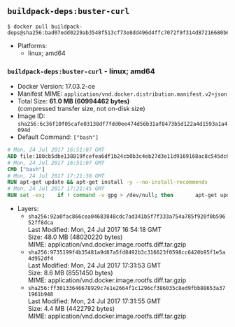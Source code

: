 ## `buildpack-deps:buster-curl`

```console
$ docker pull buildpack-deps@sha256:bad07edd0229ab3548f513cf73e8dd496d4ffc7072f9f314d87216680b6f413f
```

-	Platforms:
	-	linux; amd64

### `buildpack-deps:buster-curl` - linux; amd64

-	Docker Version: 17.03.2-ce
-	Manifest MIME: `application/vnd.docker.distribution.manifest.v2+json`
-	Total Size: **61.0 MB (60994462 bytes)**  
	(compressed transfer size, not on-disk size)
-	Image ID: `sha256:6c36f10f05cafe03138df7fdd0ee474d56b31af8473b5d122a4d1593a1a4094d`
-	Default Command: `["bash"]`

```dockerfile
# Mon, 24 Jul 2017 16:51:07 GMT
ADD file:180cb5dbe138819fcefea6df1b24cb0b3c4eb27d3e11d9169168ac8c545dc6a4 in / 
# Mon, 24 Jul 2017 16:51:07 GMT
CMD ["bash"]
# Mon, 24 Jul 2017 17:21:38 GMT
RUN apt-get update && apt-get install -y --no-install-recommends 		ca-certificates 		curl 		wget 	&& rm -rf /var/lib/apt/lists/*
# Mon, 24 Jul 2017 17:21:45 GMT
RUN set -ex; 	if ! command -v gpg > /dev/null; then 		apt-get update; 		apt-get install -y --no-install-recommends 			gnupg2 			dirmngr 		; 		rm -rf /var/lib/apt/lists/*; 	fi
```

-	Layers:
	-	`sha256:92a0fac866cea04683848cdc7ad341b5f7f333a754a785f920f0b59652ff8dca`  
		Last Modified: Mon, 24 Jul 2017 16:54:18 GMT  
		Size: 48.0 MB (48020220 bytes)  
		MIME: application/vnd.docker.image.rootfs.diff.tar.gzip
	-	`sha256:9735199f4b35481a9d87a5fd8492b3c316623f0598cc6420b95f1e5a4d952df4`  
		Last Modified: Mon, 24 Jul 2017 17:31:53 GMT  
		Size: 8.6 MB (8551450 bytes)  
		MIME: application/vnd.docker.image.rootfs.diff.tar.gzip
	-	`sha256:ff30133646678929c7e1e2664f1c1296cf386035c8ed9fbb88653a371961b948`  
		Last Modified: Mon, 24 Jul 2017 17:31:55 GMT  
		Size: 4.4 MB (4422792 bytes)  
		MIME: application/vnd.docker.image.rootfs.diff.tar.gzip
